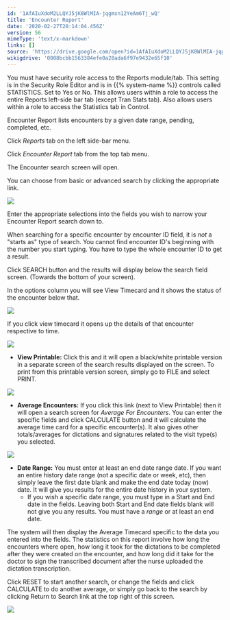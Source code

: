 ```yaml
---
id: '1AfAIuXdoM2LLQYJ5jK8WlMIA-jqgmsn12YeAm6Tj_wQ'
title: 'Encounter Report'
date: '2020-02-27T20:14:04.456Z'
version: 56
mimeType: 'text/x-markdown'
links: []
source: 'https://drive.google.com/open?id=1AfAIuXdoM2LLQYJ5jK8WlMIA-jqgmsn12YeAm6Tj_wQ'
wikigdrive: '0008bcbb1563384efe0a28ada6f97e9432e65f10'
---
```

You must have security role access to the Reports module/tab. This setting is in the Security Role Editor and is in {{% system-name %}} controls called STATISTICS. Set to Yes or No. This allows users within a role to access the entire Reports left-side bar tab (except Tran Stats tab). Also allows users within a role to access the Statistics tab in Control.

Encounter Report lists encounters by a given date range, pending, completed, etc.

Click *Reports* tab on the left side-bar menu.

Click *Encounter Report* tab from the top tab menu.

The Encounter search screen will open.

You can choose from basic or advanced search by clicking the appropriate link.

![](../encounter-report.assets/ae3e79eeccf87daccf2e441ca3ad1a0a.png)

Enter the appropriate selections into the fields you wish to narrow your Encounter Report search down to.

When searching for a specific encounter by encounter ID field, it is *not* a "starts as" type of search. You cannot find encounter ID's beginning with the number you start typing. You have to type the whole encounter ID to get a result.

Click SEARCH button and the results will display below the search field screen. (Towards the bottom of your screen).

In the options column you will see View Timecard and it shows the status of the encounter below that.

![](../encounter-report.assets/9ad2f492f25122a59bec30bf6f9e4f79.png)

If you click view timecard it opens up the details of that encounter respective to time.

![](../encounter-report.assets/51c95fad8b2193dad5051a43b0e6b32e.png)

* <strong>View Printable:</strong> Click this and it will open a black/white printable version in a separate screen of the search results displayed on the screen. To print from this printable version screen, simply go to FILE and select PRINT.

![](../encounter-report.assets/50b871602a28cc725629bb8571b84eec.png)

* <strong>Average Encounters:</strong> If you click this link (next to View Printable) then it will open a search screen for <em>Average For Encounters</em>. You can enter the specific fields and click CALCULATE button and it will calculate the average time card for a specific encounter(s). It also gives other totals/averages for dictations and signatures related to the visit type(s) you selected.

![](../encounter-report.assets/c3a1ca395eb408f3f85c6ec6c0fbbc6f.png)

* <strong>Date Range:</strong> You must enter at least an end date range date. If you want an entire history date range (not a specific date or week, etc), then simply leave the first date blank and make the end date today (now) date. It will give you results for the entire date history in your system.
    * If you wish a specific date range, you must type in a Start and End date in the fields. Leaving both Start and End date fields blank will not give you any results. You must have a <em>range</em> or at least an end date.

The system will then display the Average Timecard specific to the data you entered into the fields. The statistics on this report involve how long the encounters where open, how long it took for the dictations to be completed after they were created on the encounter, and how long did it take for the doctor to sign the transcribed document after the nurse uploaded the dictation transcription.

Click RESET to start another search, or change the fields and click CALCULATE to do another average, or simply go back to the search by clicking Return to Search link at the top right of this screen.

![](../encounter-report.assets/3ffd85de7bcdda5820a2f487c85ab676.png)
